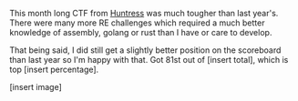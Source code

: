 This month long CTF from [Huntress](https://www.huntress.com/) was much tougher than last year's. There were many more RE challenges which required a much better knowledge of assembly, golang or rust than I have or care to develop.

That being said, I did still get a slightly better position on the scoreboard than last year so I'm happy with that. Got 81st out of [insert total], which is top [insert percentage].

[insert image]
